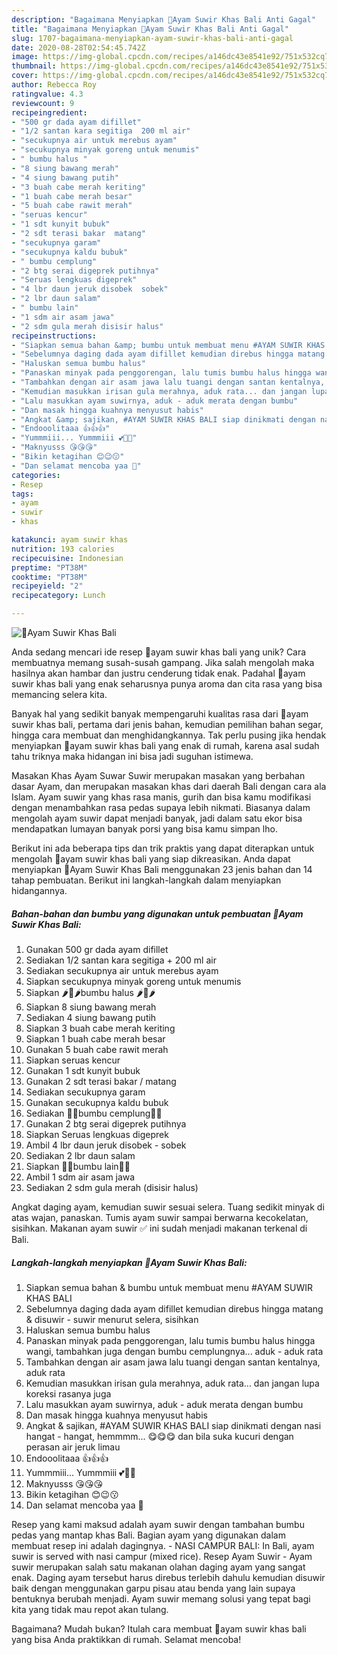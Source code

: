 ```yaml
---
description: "Bagaimana Menyiapkan 🍁Ayam Suwir Khas Bali Anti Gagal"
title: "Bagaimana Menyiapkan 🍁Ayam Suwir Khas Bali Anti Gagal"
slug: 1707-bagaimana-menyiapkan-ayam-suwir-khas-bali-anti-gagal
date: 2020-08-28T02:54:45.742Z
image: https://img-global.cpcdn.com/recipes/a146dc43e8541e92/751x532cq70/🍁ayam-suwir-khas-bali-foto-resep-utama.jpg
thumbnail: https://img-global.cpcdn.com/recipes/a146dc43e8541e92/751x532cq70/🍁ayam-suwir-khas-bali-foto-resep-utama.jpg
cover: https://img-global.cpcdn.com/recipes/a146dc43e8541e92/751x532cq70/🍁ayam-suwir-khas-bali-foto-resep-utama.jpg
author: Rebecca Roy
ratingvalue: 4.3
reviewcount: 9
recipeingredient:
- "500 gr dada ayam difillet"
- "1/2 santan kara segitiga  200 ml air"
- "secukupnya air untuk merebus ayam"
- "secukupnya minyak goreng untuk menumis"
- " bumbu halus "
- "8 siung bawang merah"
- "4 siung bawang putih"
- "3 buah cabe merah keriting"
- "1 buah cabe merah besar"
- "5 buah cabe rawit merah"
- "seruas kencur"
- "1 sdt kunyit bubuk"
- "2 sdt terasi bakar  matang"
- "secukupnya garam"
- "secukupnya kaldu bubuk"
- " bumbu cemplung"
- "2 btg serai digeprek putihnya"
- "Seruas lengkuas digeprek"
- "4 lbr daun jeruk disobek  sobek"
- "2 lbr daun salam"
- " bumbu lain"
- "1 sdm air asam jawa"
- "2 sdm gula merah disisir halus"
recipeinstructions:
- "Siapkan semua bahan &amp; bumbu untuk membuat menu #AYAM SUWIR KHAS BALI"
- "Sebelumnya daging dada ayam difillet kemudian direbus hingga matang &amp; disuwir - suwir menurut selera, sisihkan"
- "Haluskan semua bumbu halus"
- "Panaskan minyak pada penggorengan, lalu tumis bumbu halus hingga wangi, tambahkan juga dengan bumbu cemplungnya... aduk - aduk rata"
- "Tambahkan dengan air asam jawa lalu tuangi dengan santan kentalnya, aduk rata"
- "Kemudian masukkan irisan gula merahnya, aduk rata... dan jangan lupa koreksi rasanya juga"
- "Lalu masukkan ayam suwirnya, aduk - aduk merata dengan bumbu"
- "Dan masak hingga kuahnya menyusut habis"
- "Angkat &amp; sajikan, #AYAM SUWIR KHAS BALI siap dinikmati dengan nasi hangat - hangat, hemmmm... 😋😋😋 dan bila suka kucuri dengan perasan air jeruk limau"
- "Endooolitaaa 👍👍👍"
- "Yummmiii... Yummmiii 💕💖💞"
- "Maknyusss 😘😘😘"
- "Bikin ketagihan 😊😉😗"
- "Dan selamat mencoba yaa 🤗"
categories:
- Resep
tags:
- ayam
- suwir
- khas

katakunci: ayam suwir khas 
nutrition: 193 calories
recipecuisine: Indonesian
preptime: "PT38M"
cooktime: "PT38M"
recipeyield: "2"
recipecategory: Lunch

---
```



![🍁Ayam Suwir Khas Bali](https://img-global.cpcdn.com/recipes/a146dc43e8541e92/751x532cq70/🍁ayam-suwir-khas-bali-foto-resep-utama.jpg)

Anda sedang mencari ide resep 🍁ayam suwir khas bali yang unik? Cara membuatnya memang susah-susah gampang. Jika salah mengolah maka hasilnya akan hambar dan justru cenderung tidak enak. Padahal 🍁ayam suwir khas bali yang enak seharusnya punya aroma dan cita rasa yang bisa memancing selera kita.

Banyak hal yang sedikit banyak mempengaruhi kualitas rasa dari 🍁ayam suwir khas bali, pertama dari jenis bahan, kemudian pemilihan bahan segar, hingga cara membuat dan menghidangkannya. Tak perlu pusing jika hendak menyiapkan 🍁ayam suwir khas bali yang enak di rumah, karena asal sudah tahu triknya maka hidangan ini bisa jadi suguhan istimewa.

Masakan Khas Ayam Suwar Suwir merupakan masakan yang berbahan dasar Ayam, dan merupakan masakan khas dari daerah Bali dengan cara ala Islam. Ayam suwir yang khas rasa manis, gurih dan bisa kamu modifikasi dengan menambahkan rasa pedas supaya lebih nikmati. Biasanya dalam mengolah ayam suwir dapat menjadi banyak, jadi dalam satu ekor bisa mendapatkan lumayan banyak porsi yang bisa kamu simpan lho.


Berikut ini ada beberapa tips dan trik praktis yang dapat diterapkan untuk mengolah 🍁ayam suwir khas bali yang siap dikreasikan. Anda dapat menyiapkan 🍁Ayam Suwir Khas Bali menggunakan 23 jenis bahan dan 14 tahap pembuatan. Berikut ini langkah-langkah dalam menyiapkan hidangannya.

<!--inarticleads1-->

##### Bahan-bahan dan bumbu yang digunakan untuk pembuatan 🍁Ayam Suwir Khas Bali:

1. Gunakan 500 gr dada ayam difillet
1. Sediakan 1/2 santan kara segitiga + 200 ml air
1. Sediakan secukupnya air untuk merebus ayam
1. Siapkan secukupnya minyak goreng untuk menumis
1. Siapkan  🌶🌰🌶bumbu halus 🌶🌰🌶
1. Siapkan 8 siung bawang merah
1. Sediakan 4 siung bawang putih
1. Siapkan 3 buah cabe merah keriting
1. Siapkan 1 buah cabe merah besar
1. Gunakan 5 buah cabe rawit merah
1. Siapkan seruas kencur
1. Gunakan 1 sdt kunyit bubuk
1. Gunakan 2 sdt terasi bakar / matang
1. Sediakan secukupnya garam
1. Gunakan secukupnya kaldu bubuk
1. Sediakan  🌿🍃bumbu cemplung🍃🌿
1. Gunakan 2 btg serai digeprek putihnya
1. Siapkan Seruas lengkuas digeprek
1. Ambil 4 lbr daun jeruk disobek - sobek
1. Sediakan 2 lbr daun salam
1. Siapkan  🍁🍁bumbu lain🍁🍁
1. Ambil 1 sdm air asam jawa
1. Sediakan 2 sdm gula merah (disisir halus)


Angkat daging ayam, kemudian suwir sesuai selera. Tuang sedikit minyak di atas wajan, panaskan. Tumis ayam suwir sampai berwarna kecokelatan, sisihkan. Makanan ayam suwir ✅ ini sudah menjadi makanan terkenal di Bali. 

<!--inarticleads2-->

##### Langkah-langkah menyiapkan 🍁Ayam Suwir Khas Bali:

1. Siapkan semua bahan &amp; bumbu untuk membuat menu #AYAM SUWIR KHAS BALI
1. Sebelumnya daging dada ayam difillet kemudian direbus hingga matang &amp; disuwir - suwir menurut selera, sisihkan
1. Haluskan semua bumbu halus
1. Panaskan minyak pada penggorengan, lalu tumis bumbu halus hingga wangi, tambahkan juga dengan bumbu cemplungnya... aduk - aduk rata
1. Tambahkan dengan air asam jawa lalu tuangi dengan santan kentalnya, aduk rata
1. Kemudian masukkan irisan gula merahnya, aduk rata... dan jangan lupa koreksi rasanya juga
1. Lalu masukkan ayam suwirnya, aduk - aduk merata dengan bumbu
1. Dan masak hingga kuahnya menyusut habis
1. Angkat &amp; sajikan, #AYAM SUWIR KHAS BALI siap dinikmati dengan nasi hangat - hangat, hemmmm... 😋😋😋 dan bila suka kucuri dengan perasan air jeruk limau
1. Endooolitaaa 👍👍👍
1. Yummmiii... Yummmiii 💕💖💞
1. Maknyusss 😘😘😘
1. Bikin ketagihan 😊😉😗
1. Dan selamat mencoba yaa 🤗


Resep yang kami maksud adalah ayam suwir dengan tambahan bumbu pedas yang mantap khas Bali. Bagian ayam yang digunakan dalam membuat resep ini adalah dagingnya. - NASI CAMPUR BALI: In Bali, ayam suwir is served with nasi campur (mixed rice). Resep Ayam Suwir - Ayam suwir merupakan salah satu makanan olahan daging ayam yang sangat enak. Daging ayam tersebut harus direbus terlebih dahulu kemudian disuwir baik dengan menggunakan garpu pisau atau benda yang lain supaya bentuknya berubah menjadi. Ayam suwir memang solusi yang tepat bagi kita yang tidak mau repot akan tulang. 

Bagaimana? Mudah bukan? Itulah cara membuat 🍁ayam suwir khas bali yang bisa Anda praktikkan di rumah. Selamat mencoba!

